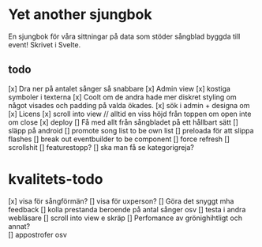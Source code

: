 # Yet another sjungbok

En sjungbok för våra sittningar på data som stöder sångblad byggda till event! Skrivet i Svelte.

## todo

[x] Dra ner på antalet sånger så snabbare
[x] Admin view
[x] kostiga symboler i texterna
[x] Coolt om de andra hade mer diskret styling om något visades och padding på valda ökades.
[x] sök i admin + designa om
[x] Licens
[x] scroll into view // alltid en viss höjd från toppen om open inte om close
[x] deploy
[] Få med allt från sångbladet på ett hållbart sätt
[] släpp på android
[] promote song list to be own list
[] preloada för att slippa flashes
[] break out eventbuilder to be component
[] force refresh
[] scrollshit
[] featurestopp?
[] ska man få se kategorigreja?

# kvalitets-todo

[x] visa för sångförmän?
[] visa för uxperson?
[] Göra det snyggt mha feedback
[] kolla prestanda beroende på antal sånger osv
[] testa i andra webläsare
[] scroll into view e skräp
[] Perfomance av grönighihtligt och annat?  
[] appostrofer osv
